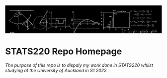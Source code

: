 ![](stats220_rep_banner.jpg)
# STATS220 Repo Homepage

*The purpose of this repo is to dispaly my work done in STATS220 whilst studying at the University of Auckland in S1 2022.*

